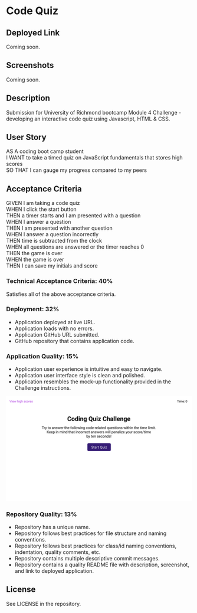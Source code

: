 # Code Quiz

## Deployed Link

Coming soon.

## Screenshots

Coming soon.

## Description

Submission for University of Richmond bootcamp Module 4 Challenge - developing an interactive code quiz using Javascript, HTML & CSS. 

## User Story

AS A coding boot camp student  
I WANT to take a timed quiz on JavaScript fundamentals that stores high scores  
SO THAT I can gauge my progress compared to my peers

## Acceptance Criteria

GIVEN I am taking a code quiz  
WHEN I click the start button  
THEN a timer starts and I am presented with a question  
WHEN I answer a question  
THEN I am presented with another question  
WHEN I answer a question incorrectly  
THEN time is subtracted from the clock  
WHEN all questions are answered or the timer reaches 0  
THEN the game is over  
WHEN the game is over  
THEN I can save my initials and score  

### Technical Acceptance Criteria: 40%

Satisfies all of the above acceptance criteria.

### Deployment: 32%

- Application deployed at live URL.
- Application loads with no errors.
- Application GitHub URL submitted.
- GitHub repository that contains application code.

### Application Quality: 15%
- Application user experience is intuitive and easy to navigate.
- Application user interface style is clean and polished.
- Application resembles the mock-up functionality provided in the Challenge instructions.

![Module 4 Web APIs Homework Demo](./assets/04-web-apis-homework-demo.gif/ "Module 4 Web APIs Homework Demo")

### Repository Quality: 13%
- Repository has a unique name.
- Repository follows best practices for file structure and naming conventions.
- Repository follows best practices for class/id naming conventions, indentation, quality comments, etc.
- Repository contains multiple descriptive commit messages.
- Repository contains a quality README file with description, screenshot, and link to deployed application.

## License

See LICENSE in the repository.
